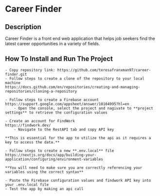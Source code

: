 # Career Finder

## Description

Career Finder is a front end web application that helps job seekers find the latest career opportunities in a variety of fields.

## How To Install and Run The Project

    - Copy repository link: https://github.com/teresafranxman97/career-finder.git
    - Follow steps to create a clone of the repository to your local machine
    https://docs.github.com/en/repositories/creating-and-managing-repositories/cloning-a-repository

    - Follow steps to create a Firebase account
    https://support.google.com/appsheet/answer/10104995?hl=en
        - Open the console, select the project and nagivate to **project settings** to retrieve the configuration values

    - Create an account for FindWork
    https://findwork.dev/
        - Navigate to the RestAPI tab and copy API key

    **This is essential for the app to utilize the api as it requires a key to access the data.**

    - Follow steps to create a new **.env.local** file
    https://nextjs.org/docs/app/building-your-application/configuring/environment-variables

    **You will need to make sure you are correctly referencing your variables using the correct syntax**

    - Paste the Firebase configuration values and findwork API key into your .env.local file
    - Test the app by making an api call 